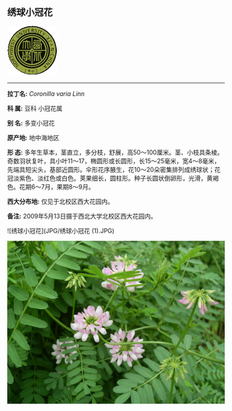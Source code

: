 ## 绣球小冠花

![西北大学校园网络植物志](JPG/nwu.gif)

---

**拉丁名:**  _Coronilla varia Linn_

**科 属:** 豆科 小冠花属

**别 名:** 多变小冠花

**原产地:** 地中海地区

**形  态:** 多年生草本，茎直立，多分枝，舒展，高50～100厘米。茎、小枝具条棱。奇数羽状复叶，具小叶11～17，椭圆形或长圆形，长15～25毫米，宽4～8毫米，先端具短尖头，基部近圆形。伞形花序腋生，花10～20朵密集排列成绣球状；花冠淡紫色、淡红色或白色。荚果细长，圆柱形。种子长圆状倒卵形，光滑，黄褐色。花期6～7月，果期8～9月。

**西大分布地:** 仅见于北校区西大花园内。

**备注:** 2009年5月13日摄于西北大学北校区西大花园内。

![绣球小冠花](JPG/绣球小冠花 (1).JPG) 

![绣球小冠花](JPG/绣球小冠花.JPG) 

